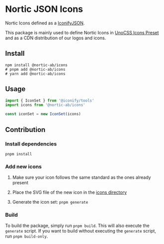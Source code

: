 # Nortic JSON Icons

Nortic Icons defined as a [IconifyJSON](https://iconify.design/docs/types/iconify-json.html).

This package is mainly used to define Nortic Icons in [UnoCSS Icons Preset](https://unocss.dev/presets/icons) and as a CDN distribution of our logos and icons.

## Install

```
npm install @nortic-ab/icons
# pnpm add @nortic-ab/icons
# yarn add @nortic-ab/icons
```

## Usage

```js
import { IconSet } from '@iconify/tools'
import icons from '@nortic-ab/icons'

const iconSet = new IconSet(icons)
```

## Contribution

### Install dependencies

```
pnpm install
```

### Add new icons

1. Make sure your icon follows the same standard as the ones already present

2. Place the SVG file of the new icon in the [icons directory](./icons/)

3. Generate the icon set: `pnpm generate`

### Build

To build the package, simply run `pnpm build`. This will also execute the `generate` script. If you want to build without executing the `generate` script, run `pnpm build-only`.
